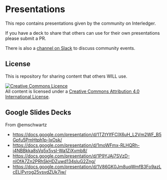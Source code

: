 # Presentations

This repo contains presentations given by the community on Interledger.

If you have a deck to share that others can use for their own presentations please submit a PR.

There is also a [channel on Slack](https://interledger.slack.com/messages/CHC2A27HR) to discuss community events.

## License

This is repository for sharing content that others WILL use. 

<a rel="license" href="http://creativecommons.org/licenses/by/4.0/"><img alt="Creative Commons Licence" style="border-width:0" src="https://i.creativecommons.org/l/by/4.0/88x31.png" /></a><br />All content is licensed under a <a rel="license" href="http://creativecommons.org/licenses/by/4.0/">Creative Commons Attribution 4.0 International License</a>.

## Google Slides Decks

From @emschwartz

- https://docs.google.com/presentation/d/1TZtYIfFClX6uH_L2Vm2WF_B5Gpfu5PmHtph1p-IxOsk/
- https://docs.google.com/presentation/d/1moWFmx-RLHQRh-i4NBBkka8sVq5x5vsI-Wa1ZiXvmb8/
- https://docs.google.com/presentation/d/1P9YJAj7SVzD-nIOfA7Zn2PRhSkHDZuwd134sluG2Zng/
- https://docs.google.com/presentation/d/1V86GK0Jm8uqWmfB3Fo9azLcELIPvrog25vsvdZUk7iw/

